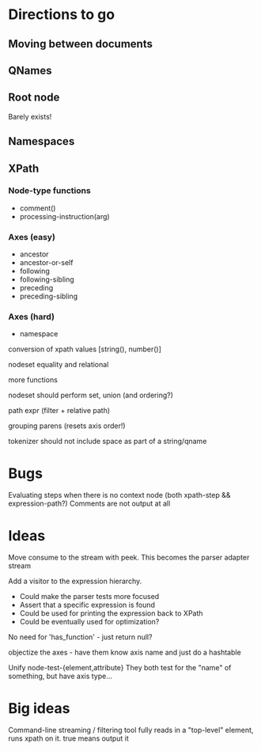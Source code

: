 # Directions to go

## Moving between documents

## QNames

## Root node
Barely exists!

## Namespaces

## XPath

### Node-type functions
- comment()
- processing-instruction(arg)
### Axes (easy)
- ancestor
- ancestor-or-self
- following
- following-sibling
- preceding
- preceding-sibling
### Axes (hard)
- namespace

conversion of xpath values [string(), number()]

nodeset equality and relational

more functions

nodeset should perform set, union (and ordering?)

path expr (filter + relative path)

grouping parens (resets axis order!)

tokenizer should not include space as part of a string/qname

# Bugs
Evaluating steps when there is no context node (both xpath-step && expression-path?)
Comments are not output at all

# Ideas

Move consume to the stream with peek. This becomes the parser adapter stream

Add a visitor to the expression hierarchy.
- Could make the parser tests more focused
- Assert that a specific expression is found
- Could be used for printing the expression back to XPath
- Could be eventually used for optimization?

No need for 'has_function' - just return null?

objectize the axes - have them know axis name and just do a hashtable

Unify node-test-{element,attribute}
They both test for the "name" of something, but have axis type...

# Big ideas

Command-line streaming / filtering tool
fully reads in a "top-level" element, runs xpath on it. true means output it
